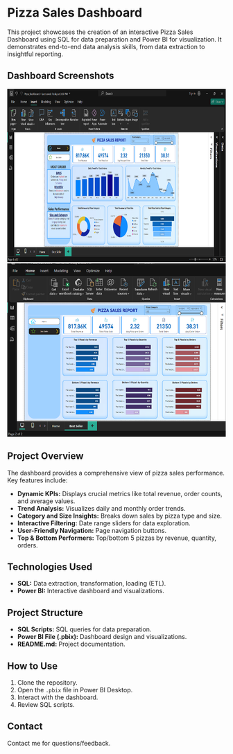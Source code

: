 # Pizza Sales Dashboard

This project showcases the creation of an interactive Pizza Sales Dashboard using SQL for data preparation and Power BI for visualization. It demonstrates end-to-end data analysis skills, from data extraction to insightful reporting.

## Dashboard Screenshots

<img src="Dashboard_P1.png" alt="Dashboard Page 1" width="600" height="400">
<img src="Dashboard_P2.png" alt="Dashboard Page 2" width="600" height="400">

## Project Overview

The dashboard provides a comprehensive view of pizza sales performance. Key features include:

* **Dynamic KPIs:** Displays crucial metrics like total revenue, order counts, and average values.
* **Trend Analysis:** Visualizes daily and monthly order trends.
* **Category and Size Insights:** Breaks down sales by pizza type and size.
* **Interactive Filtering:** Date range sliders for data exploration.
* **User-Friendly Navigation:** Page navigation buttons.
* **Top & Bottom Performers:** Top/bottom 5 pizzas by revenue, quantity, orders.

## Technologies Used

* **SQL:** Data extraction, transformation, loading (ETL).
* **Power BI:** Interactive dashboard and visualizations.

## Project Structure

* **SQL Scripts:** SQL queries for data preparation.
* **Power BI File (.pbix):** Dashboard design and visualizations.
* **README.md:** Project documentation.

## How to Use

1.  Clone the repository.
2.  Open the `.pbix` file in Power BI Desktop.
3.  Interact with the dashboard.
4.  Review SQL scripts.

## Contact

Contact me for questions/feedback.
